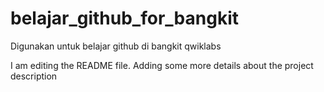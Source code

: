 # belajar_github_for_bangkit
Digunakan untuk belajar github di bangkit qwiklabs

I am editing the README file. Adding some more details about the project description
